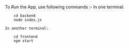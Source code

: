 To Run the App, use following commands :-
    In one terminal:

        cd backend
        node index.js

    In another terminal:

        cd frontend
        npm start